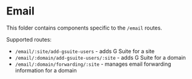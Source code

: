 # Email

This folder contains components specific to the `/email` routes.

Supported routes:

- `/email/:site/add-gsuite-users` - adds G Suite for a site
- `/email/:domain/add-gsuite-users/:site` - adds G Suite for a domain
- `/email/:domain/forwarding/:site` - manages email forwarding information for a domain
